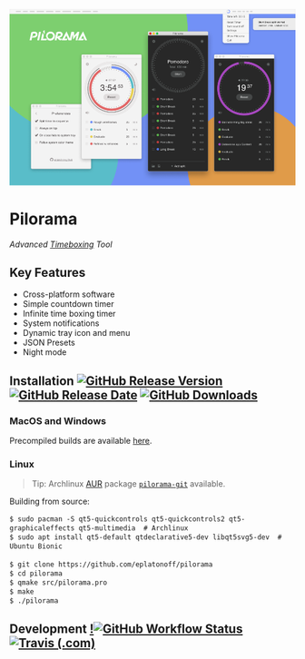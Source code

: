![header image](/assets/cover.png?raw=true)

# Pilorama

*Advanced [Timeboxing](https://en.wikipedia.org/wiki/Timeboxing) Tool*

## Key Features
- Cross-platform software
- Simple countdown timer
- Infinite time boxing timer
- System notifications
- Dynamic tray icon and menu
- JSON Presets
- Night mode


## Installation [![GitHub Release Version](https://img.shields.io/github/v/release/eplatonoff/pilorama)](https://github.com/eplatonoff/pilorama/releases/latest/) [![GitHub Release Date](https://img.shields.io/github/release-date/eplatonoff/pilorama?label=release%20date)](https://github.com/eplatonoff/pilorama/releases/latest/) [![GitHub Downloads](https://img.shields.io/github/downloads/eplatonoff/pilorama/total)](https://github.com/eplatonoff/pilorama/releases/latest/)

### MacOS and Windows

Precompiled builds are available [here](https://github.com/eplatonoff/pilorama/releases/latest/).

### Linux

> Tip: Archlinux [AUR](https://wiki.archlinux.org/index.php/Arch_User_Repository) package [`pilorama-git`](https://aur.archlinux.org/packages/pilorama-git/) available.

Building from source:

    $ sudo pacman -S qt5-quickcontrols qt5-quickcontrols2 qt5-graphicaleffects qt5-multimedia  # Archlinux
    $ sudo apt install qt5-default qtdeclarative5-dev libqt5svg5-dev  # Ubuntu Bionic

    $ git clone https://github.com/eplatonoff/pilorama
    $ cd pilorama
    $ qmake src/pilorama.pro 
    $ make
    $ ./pilorama

## Development [!![GitHub Workflow Status](https://img.shields.io/github/workflow/status/eplatonoff/pilorama/GitHub%20Actions%20/%20Pre-build)](https://github.com/eplatonoff/pilorama/actions) [![Travis (.com)](https://img.shields.io/travis/com/eplatonoff/pilorama?label=Travis%20CI)](https://travis-ci.com/eplatonoff/pilorama)
